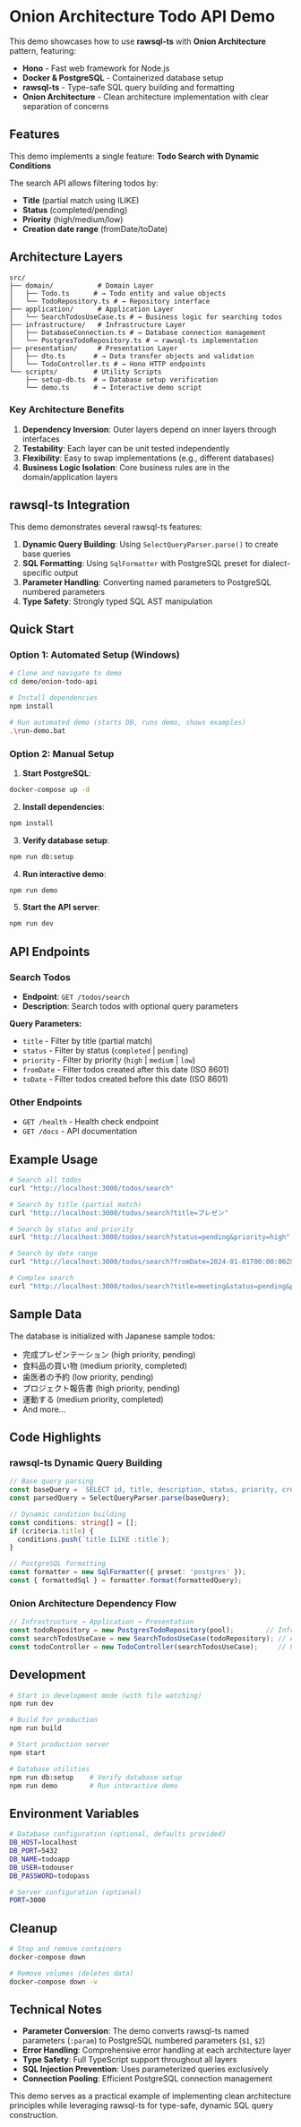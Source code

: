 # Onion Architecture Todo API Demo

This demo showcases how to use **rawsql-ts** with **Onion Architecture** pattern, featuring:

- **Hono** - Fast web framework for Node.js
- **Docker & PostgreSQL** - Containerized database setup
- **rawsql-ts** - Type-safe SQL query building and formatting
- **Onion Architecture** - Clean architecture implementation with clear separation of concerns

## Features

This demo implements a single feature: **Todo Search with Dynamic Conditions**

The search API allows filtering todos by:
- **Title** (partial match using ILIKE)
- **Status** (completed/pending)
- **Priority** (high/medium/low)
- **Creation date range** (fromDate/toDate)

## Architecture Layers

```
src/
├── domain/           # Domain Layer
│   ├── Todo.ts      # → Todo entity and value objects
│   └── TodoRepository.ts # → Repository interface
├── application/      # Application Layer
│   └── SearchTodosUseCase.ts # → Business logic for searching todos
├── infrastructure/   # Infrastructure Layer
│   ├── DatabaseConnection.ts # → Database connection management
│   └── PostgresTodoRepository.ts # → rawsql-ts implementation
├── presentation/     # Presentation Layer
│   ├── dto.ts       # → Data transfer objects and validation
│   └── TodoController.ts # → Hono HTTP endpoints
└── scripts/         # Utility Scripts
    ├── setup-db.ts  # → Database setup verification
    └── demo.ts      # → Interactive demo script
```

### Key Architecture Benefits

1. **Dependency Inversion**: Outer layers depend on inner layers through interfaces
2. **Testability**: Each layer can be unit tested independently
3. **Flexibility**: Easy to swap implementations (e.g., different databases)
4. **Business Logic Isolation**: Core business rules are in the domain/application layers

## rawsql-ts Integration

This demo demonstrates several rawsql-ts features:

1. **Dynamic Query Building**: Using `SelectQueryParser.parse()` to create base queries
2. **SQL Formatting**: Using `SqlFormatter` with PostgreSQL preset for dialect-specific output
3. **Parameter Handling**: Converting named parameters to PostgreSQL numbered parameters
4. **Type Safety**: Strongly typed SQL AST manipulation

## Quick Start

### Option 1: Automated Setup (Windows)
```bash
# Clone and navigate to demo
cd demo/onion-todo-api

# Install dependencies
npm install

# Run automated demo (starts DB, runs demo, shows examples)
.\run-demo.bat
```

### Option 2: Manual Setup

1. **Start PostgreSQL**:
```bash
docker-compose up -d
```

2. **Install dependencies**:
```bash
npm install
```

3. **Verify database setup**:
```bash
npm run db:setup
```

4. **Run interactive demo**:
```bash
npm run demo
```

5. **Start the API server**:
```bash
npm run dev
```

## API Endpoints

### Search Todos
- **Endpoint**: `GET /todos/search`
- **Description**: Search todos with optional query parameters

**Query Parameters:**
- `title` - Filter by title (partial match)
- `status` - Filter by status (`completed` | `pending`)
- `priority` - Filter by priority (`high` | `medium` | `low`)
- `fromDate` - Filter todos created after this date (ISO 8601)
- `toDate` - Filter todos created before this date (ISO 8601)

### Other Endpoints
- `GET /health` - Health check endpoint
- `GET /docs` - API documentation

## Example Usage

```bash
# Search all todos
curl "http://localhost:3000/todos/search"

# Search by title (partial match)
curl "http://localhost:3000/todos/search?title=プレゼン"

# Search by status and priority
curl "http://localhost:3000/todos/search?status=pending&priority=high"

# Search by date range
curl "http://localhost:3000/todos/search?fromDate=2024-01-01T00:00:00Z&toDate=2024-12-31T23:59:59Z"

# Complex search
curl "http://localhost:3000/todos/search?title=meeting&status=pending&priority=high"
```

## Sample Data

The database is initialized with Japanese sample todos:

- 完成プレゼンテーション (high priority, pending)
- 食料品の買い物 (medium priority, completed)
- 歯医者の予約 (low priority, pending)
- プロジェクト報告書 (high priority, pending)
- 運動する (medium priority, completed)
- And more...

## Code Highlights

### rawsql-ts Dynamic Query Building

```typescript
// Base query parsing
const baseQuery = `SELECT id, title, description, status, priority, created_at, updated_at FROM todos WHERE 1 = 1`;
const parsedQuery = SelectQueryParser.parse(baseQuery);

// Dynamic condition building
const conditions: string[] = [];
if (criteria.title) {
  conditions.push(`title ILIKE :title`);
}

// PostgreSQL formatting
const formatter = new SqlFormatter({ preset: 'postgres' });
const { formattedSql } = formatter.format(formattedQuery);
```

### Onion Architecture Dependency Flow

```typescript
// Infrastructure → Application → Presentation
const todoRepository = new PostgresTodoRepository(pool);        // Infrastructure
const searchTodosUseCase = new SearchTodosUseCase(todoRepository); // Application  
const todoController = new TodoController(searchTodosUseCase);     // Presentation
```

## Development

```bash
# Start in development mode (with file watching)
npm run dev

# Build for production
npm run build

# Start production server
npm start

# Database utilities
npm run db:setup    # Verify database setup
npm run demo        # Run interactive demo
```

## Environment Variables

```bash
# Database configuration (optional, defaults provided)
DB_HOST=localhost
DB_PORT=5432
DB_NAME=todoapp
DB_USER=todouser
DB_PASSWORD=todopass

# Server configuration (optional)
PORT=3000
```

## Cleanup

```bash
# Stop and remove containers
docker-compose down

# Remove volumes (deletes data)
docker-compose down -v
```

## Technical Notes

- **Parameter Conversion**: The demo converts rawsql-ts named parameters (`:param`) to PostgreSQL numbered parameters (`$1`, `$2`)
- **Error Handling**: Comprehensive error handling at each architecture layer
- **Type Safety**: Full TypeScript support throughout all layers
- **SQL Injection Prevention**: Uses parameterized queries exclusively
- **Connection Pooling**: Efficient PostgreSQL connection management

This demo serves as a practical example of implementing clean architecture principles while leveraging rawsql-ts for type-safe, dynamic SQL query construction.
